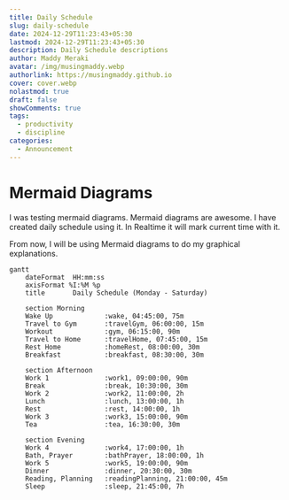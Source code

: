 ```yaml
---
title: Daily Schedule
slug: daily-schedule
date: 2024-12-29T11:23:43+05:30
lastmod: 2024-12-29T11:23:43+05:30
description: Daily Schedule descriptions
author: Maddy Meraki
avatar: /img/musingmaddy.webp
authorlink: https://musingmaddy.github.io
cover: cover.webp
nolastmod: true
draft: false
showComments: true
tags:
  - productivity
  - discipline
categories:
  - Announcement
---
```

# Mermaid Diagrams

I was testing mermaid diagrams. Mermaid diagrams are awesome. I have created daily schedule using it. In Realtime it will mark current time with it.

From now, I will be using Mermaid diagrams to do my graphical explanations.

```mermaid
gantt
    dateFormat  HH:mm:ss
    axisFormat %I:%M %p
    title       Daily Schedule (Monday - Saturday)

    section Morning
    Wake Up             :wake, 04:45:00, 75m
    Travel to Gym       :travelGym, 06:00:00, 15m
    Workout             :gym, 06:15:00, 90m
    Travel to Home      :travelHome, 07:45:00, 15m
    Rest Home           :homeRest, 08:00:00, 30m
    Breakfast           :breakfast, 08:30:00, 30m

    section Afternoon
    Work 1              :work1, 09:00:00, 90m
    Break               :break, 10:30:00, 30m
    Work 2              :work2, 11:00:00, 2h
    Lunch               :lunch, 13:00:00, 1h
    Rest                :rest, 14:00:00, 1h
    Work 3              :work3, 15:00:00, 90m
    Tea                 :tea, 16:30:00, 30m

    section Evening
    Work 4              :work4, 17:00:00, 1h
    Bath, Prayer        :bathPrayer, 18:00:00, 1h
    Work 5              :work5, 19:00:00, 90m
    Dinner              :dinner, 20:30:00, 30m
    Reading, Planning   :readingPlanning, 21:00:00, 45m
    Sleep               :sleep, 21:45:00, 7h
```
